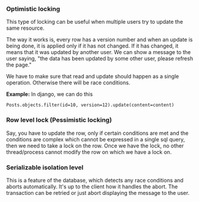 ### Optimistic locking
This type of locking can be useful when multiple users try to update the same resource.

The way it works is, every row has a version number and when an update is being done,
it is applied only if it has not changed. If it has changed, it means that it was updated
by another user. We can show a message to the user saying, "the data has been updated
by some other user, please refresh the page."

We have to make sure that read and update should happen as a single operation. Otherwise
there will be race conditions.

**Example:**
In django, we can do this

`Posts.objects.filter(id=10, version=12).update(content=content)`

### Row level lock (Pessimistic locking)
Say, you have to update the row, only if certain conditions are met and the conditions
are complex which cannot be expressed in a single sql query, then we need to take a lock
on the row. Once we have the lock, no other thread/process cannot modify the row on which
we have a lock on.

### Serializable isolation level
This is a feature of the database, which detects any race conditions and aborts automatically.
It's up to the client how it handles the abort. The transaction can be retried or just
abort displaying the message to the user.
